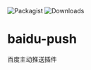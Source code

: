 ![Packagist](https://img.shields.io/packagist/v/notadd/baidu-push.svg) 
![Downloads](https://img.shields.io/packagist/dt/notadd/baidu-push.svg)

# baidu-push
百度主动推送插件
